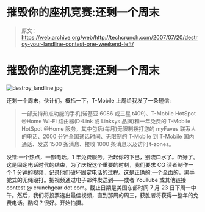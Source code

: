# 摧毁你的座机竞赛:还剩一个周末

> 原文：<https://web.archive.org/web/http://techcrunch.com/2007/07/20/destroy-your-landline-contest-one-weekend-left/>

# 摧毁你的座机竞赛:还剩一个周末

![destroy_landline.jpg](img/8289dc4497558e65541d116aad27b66d.png)

还剩一个周末，伙计们。概括一下，T-Mobile 上周给我发了一条短信:

> 一部支持热点功能的手机(诺基亚 6086 或三星 t409)、T-Mobile HotSpot @Home Wi-Fi 路由器(D-Link 或 Linksys 品牌)和一年免费的 T-Mobile HotSpot @Home 服务，其中包括(每月)无限制拨打您的 myFaves 联系人的电话、2000 分钟全国通话时间、无限制的 T-Mobile 到 T-Mobile 国内通话、发送 1500 条消息、接收 1000 条消息以及访问 t-zones。

 没错:一个热点，一部电话，1 年免费服务。抬起你的下巴，别流口水了。听好了。这是固定电话时代的结束，为了庆祝这个重要的时刻，我们要求 CG 读者制作一个 1 分钟的视频，记录他们破坏固定电话的过程。这是正确的:一个全面的，黑手党式的无绳殴打。把视频通过电子邮件发送到——或者 YouTube 或其他链接 contest @ crunchgear dot com。截止日期是美国东部时间 7 月 23 日下周一中午。然后，我们将投票选出最佳视频，直到那周的周三，获胜者将获得一整年的免费电话。酷吗？很好。开始拍摄。